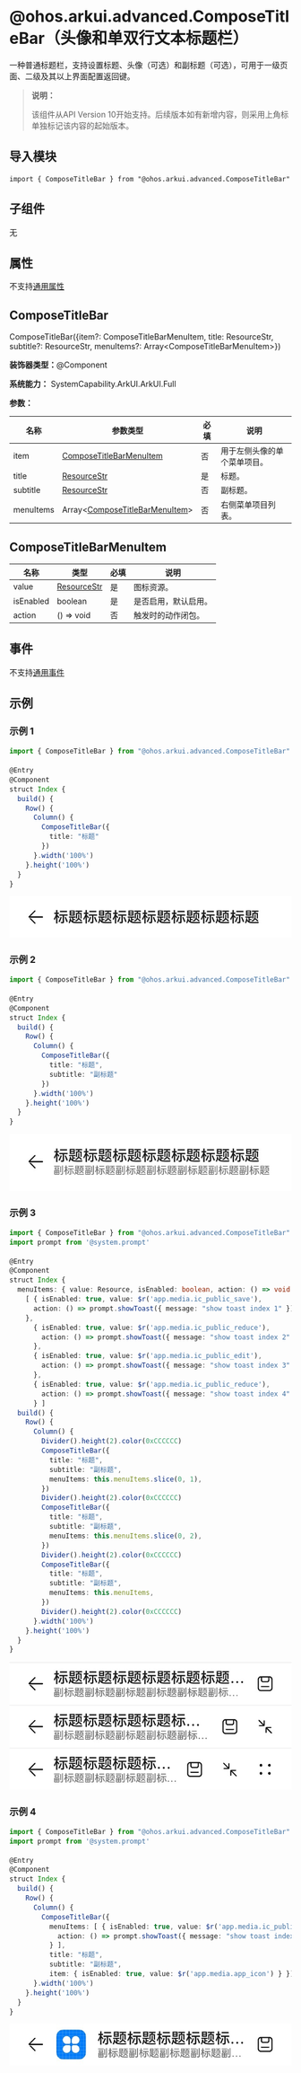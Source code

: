 # @ohos.arkui.advanced.ComposeTitleBar（头像和单双行文本标题栏）


一种普通标题栏，支持设置标题、头像（可选）和副标题（可选），可用于一级页面、二级及其以上界面配置返回键。


> **说明：**
>
> 该组件从API Version 10开始支持。后续版本如有新增内容，则采用上角标单独标记该内容的起始版本。


## 导入模块

```
import { ComposeTitleBar } from "@ohos.arkui.advanced.ComposeTitleBar"
```


## 子组件

无

## 属性
不支持[通用属性](ts-universal-attributes-size.md)


## ComposeTitleBar

ComposeTitleBar({item?: ComposeTitleBarMenuItem, title: ResourceStr, subtitle?: ResourceStr, menuItems?: Array&lt;ComposeTitleBarMenuItem&gt;})

**装饰器类型：**\@Component

**系统能力：** SystemCapability.ArkUI.ArkUI.Full

**参数：**

| 名称 | 参数类型 | 必填 | 说明 | 
| -------- | -------- | -------- | -------- |
| item | [ComposeTitleBarMenuItem](#composetitlebarmenuitem) | 否 | 用于左侧头像的单个菜单项目。 | 
| title | [ResourceStr](ts-types.md#resourcestr) | 是 | 标题。 | 
| subtitle | [ResourceStr](ts-types.md#resourcestr) | 否 | 副标题。 | 
| menuItems | Array&lt;[ComposeTitleBarMenuItem](#composetitlebarmenuitem)&gt; | 否 | 右侧菜单项目列表。 | 


## ComposeTitleBarMenuItem

| 名称 | 类型 | 必填 | 说明 | 
| -------- | -------- | -------- | -------- |
| value | [ResourceStr](ts-types.md#resourcestr) | 是 | 图标资源。 | 
| isEnabled | boolean | 是 | 是否启用，默认启用。 | 
| action | ()&nbsp;=&gt;&nbsp;void | 否 | 触发时的动作闭包。 | 

## 事件
不支持[通用事件](ts-universal-events-click.md)

## 示例

### 示例 1

```ts
import { ComposeTitleBar } from "@ohos.arkui.advanced.ComposeTitleBar"

@Entry
@Component
struct Index {
  build() {
    Row() {
      Column() {
        ComposeTitleBar({
          title: "标题"
        })
      }.width('100%')
    }.height('100%')
  }
}
```

![zh-cn_image_0000001616913438](figures/zh-cn_image_0000001616913438.jpg)


### 示例 2

```ts
import { ComposeTitleBar } from "@ohos.arkui.advanced.ComposeTitleBar"

@Entry
@Component
struct Index {
  build() {
    Row() {
      Column() {
        ComposeTitleBar({
          title: "标题",
          subtitle: "副标题"
        })
      }.width('100%')
    }.height('100%')
  }
}
```

![zh-cn_image_0000001665513149](figures/zh-cn_image_0000001665513149.jpg)


### 示例 3

```ts
import { ComposeTitleBar } from "@ohos.arkui.advanced.ComposeTitleBar"
import prompt from '@system.prompt'

@Entry
@Component
struct Index {
  menuItems: { value: Resource, isEnabled: boolean, action: () => void }[] =
    [ { isEnabled: true, value: $r('app.media.ic_public_save'),
      action: () => prompt.showToast({ message: "show toast index 1" })
    },
      { isEnabled: true, value: $r('app.media.ic_public_reduce'),
        action: () => prompt.showToast({ message: "show toast index 2" })
      },
      { isEnabled: true, value: $r('app.media.ic_public_edit'),
        action: () => prompt.showToast({ message: "show toast index 3" })
      },
      { isEnabled: true, value: $r('app.media.ic_public_reduce'),
        action: () => prompt.showToast({ message: "show toast index 4" })
      } ]
  build() {
    Row() {
      Column() {
        Divider().height(2).color(0xCCCCCC)
        ComposeTitleBar({
          title: "标题",
          subtitle: "副标题",
          menuItems: this.menuItems.slice(0, 1),
        })
        Divider().height(2).color(0xCCCCCC)
        ComposeTitleBar({
          title: "标题",
          subtitle: "副标题",
          menuItems: this.menuItems.slice(0, 2),
        })
        Divider().height(2).color(0xCCCCCC)
        ComposeTitleBar({
          title: "标题",
          subtitle: "副标题",
          menuItems: this.menuItems,
        })
        Divider().height(2).color(0xCCCCCC)
      }.width('100%')
    }.height('100%')
  }
}
```

![zh-cn_image_0000001617233250](figures/zh-cn_image_0000001617233250.jpg)


### 示例 4

```ts
import { ComposeTitleBar } from "@ohos.arkui.advanced.ComposeTitleBar"
import prompt from '@system.prompt'

@Entry
@Component
struct Index {
  build() {
    Row() {
      Column() {
        ComposeTitleBar({
          menuItems: [ { isEnabled: true, value: $r('app.media.ic_public_save'),
            action: () => prompt.showToast({ message: "show toast index 1" })
          } ],
          title: "标题",
          subtitle: "副标题",
          item: { isEnabled: true, value: $r('app.media.app_icon') } })
      }.width('100%')
    }.height('100%')
  }
}
```

![zh-cn_image_0000001617393174](figures/zh-cn_image_0000001617393174.jpg)
